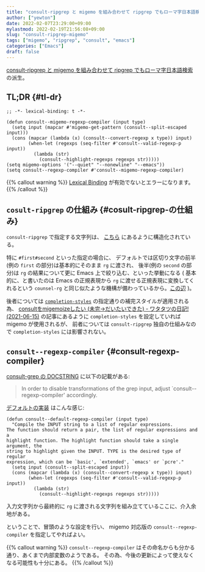 ```yaml
---
title: "consult-ripgrep と migemo を組み合わせて ripgrep でもローマ字日本語検索"
author: ["yewton"]
date: 2022-02-07T23:29:00+09:00
mylastmod: 2022-02-19T21:56:08+09:00
slug: "consult-ripgrep-migemo"
tags: ["migemo", "ripgrep", "consult", "emacs"]
categories: ["Emacs"]
draft: false
---
```


[consult-ripgrep と migemo を組み合わせて ripgrep でもローマ字日本語検索](/2022/02/07/consult-ripgrep-migemo/) の派生。


## TL;DR {#tl-dr}

```emacs-lisp
;; -*- lexical-binding: t -*-

(defun consult--migemo-regexp-compiler (input type)
  (setq input (mapcar #'migemo-get-pattern (consult--split-escaped input)))
  (cons (mapcar (lambda (x) (consult--convert-regexp x type)) input)
        (when-let (regexps (seq-filter #'consult--valid-regexp-p input))
          (lambda (str)
            (consult--highlight-regexps regexps str)))))
(setq migemo-options '("--quiet" "--nonewline" "--emacs"))
(setq consult--regexp-compiler #'consult--migemo-regexp-compiler)
```

{{% callout warning %}}
[Lexical Binding](https://www.gnu.org/software/emacs/manual/html%5Fnode/elisp/Lexical-Binding.html) が有効でないとエラーになります。
{{% /callout %}}


## `cosult-ripgrep` の仕組み {#cosult-ripgrep-の仕組み}

`consult-ripgrep` で指定する文字列は、 [こちら](https://github.com/minad/consult/blob/1a6ed29e92f00266daff4ff5f62602f53ef7d158/consult.el#L4311-L4318) にあるように構造化されている。

特に `#first#second` といった指定の場合に、
デフォルトでは区切り文字の前半(例の `first` の部分)は基本的にそのまま `rg` に渡され、
後半(例の `second` の部分)は `rg` の結果について更に Emacs 上で絞り込む、といった挙動になる
( 基本的に、と書いたのは Emacs の正規表現から `rg` に渡せる正規表現に変換してくれるという
`counsel-rg` と同じ似たような機構が備わっているから。[この辺](https://github.com/minad/consult/blob/1a6ed29e92f00266daff4ff5f62602f53ef7d158/consult.el#L571-L590) )。

後者については [`completion-styles`](https://www.gnu.org/software/emacs/manual/html%5Fnode/emacs/Completion-Styles.html) の指定通りの補完スタイルが適用される為、
[consultをmigemoizeしたい (未完→だいたいできた) - ワタタツの日記!(2021-06-15)](https://nyoho.jp/diary/?date=20210615) の記事にあるように
`completion-styles` を設定していれば migemo が使用されるが、
前者については `consult-ripgrep` 独自の仕組みなので `completion-styles` には影響されない。


## `consult--regexp-compiler` {#consult-regexp-compiler}

[consult-grep の DOCSTRING](https://github.com/minad/consult/blob/1a6ed29e92f00266daff4ff5f62602f53ef7d158/consult.el#L4306-L4309) に以下の記載がある:

> In order to disable transformations of the grep input, adjust \`consult--regexp-compiler' accordingly.

[デフォルトの実装](https://github.com/minad/consult/blob/1a6ed29e92f00266daff4ff5f62602f53ef7d158/consult.el#L592-L602) はこんな感じ:

```emacs-lisp
(defun consult--default-regexp-compiler (input type)
  "Compile the INPUT string to a list of regular expressions.
The function should return a pair, the list of regular expressions and a
highlight function. The highlight function should take a single argument, the
string to highlight given the INPUT. TYPE is the desired type of regular
expression, which can be `basic', `extended', `emacs' or `pcre'."
  (setq input (consult--split-escaped input))
  (cons (mapcar (lambda (x) (consult--convert-regexp x type)) input)
        (when-let (regexps (seq-filter #'consult--valid-regexp-p input))
          (lambda (str)
            (consult--highlight-regexps regexps str)))))
```

入力文字列から最終的に `rg` に渡される文字列を組み立てているここに、介入余地がある。

ということで、冒頭のような設定を行い、 migemo 対応版の `consult--regexp-compiler` を指定してやればよい。

{{% callout warning %}}
`consult--regexp-compiler` はその命名からも分かる通り、あくまで内部変数のようである。
その為、今後の更新によって使えなくなる可能性も十分にある。
{{% /callout %}}
